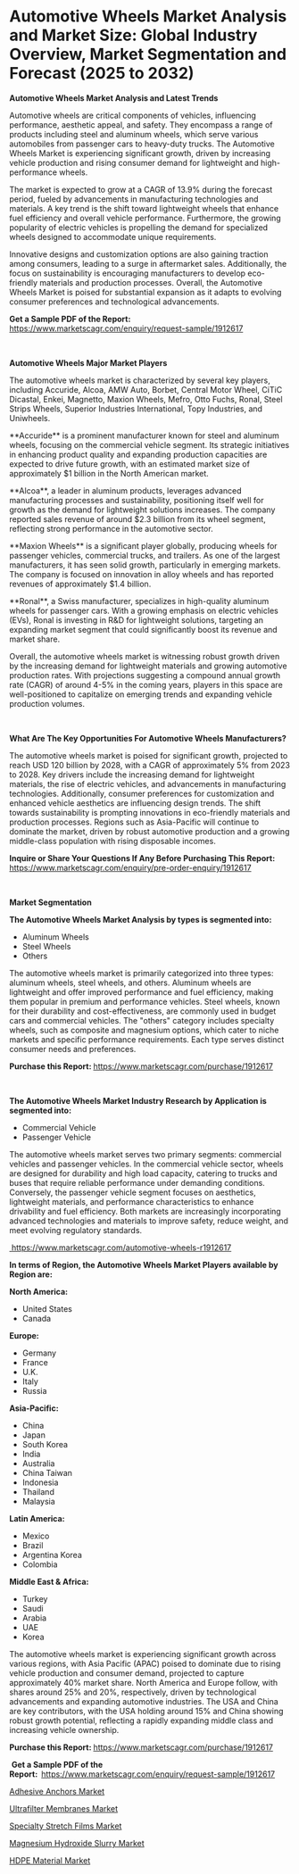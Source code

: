 <p><h1>Automotive Wheels Market Analysis and Market Size: Global Industry Overview, Market Segmentation and Forecast (2025 to 2032)</h1></p><p><strong>Automotive Wheels Market Analysis and Latest Trends</strong></p>
<p><p>Automotive wheels are critical components of vehicles, influencing performance, aesthetic appeal, and safety. They encompass a range of products including steel and aluminum wheels, which serve various automobiles from passenger cars to heavy-duty trucks. The Automotive Wheels Market is experiencing significant growth, driven by increasing vehicle production and rising consumer demand for lightweight and high-performance wheels.</p><p>The market is expected to grow at a CAGR of 13.9% during the forecast period, fueled by advancements in manufacturing technologies and materials. A key trend is the shift toward lightweight wheels that enhance fuel efficiency and overall vehicle performance. Furthermore, the growing popularity of electric vehicles is propelling the demand for specialized wheels designed to accommodate unique requirements.</p><p>Innovative designs and customization options are also gaining traction among consumers, leading to a surge in aftermarket sales. Additionally, the focus on sustainability is encouraging manufacturers to develop eco-friendly materials and production processes. Overall, the Automotive Wheels Market is poised for substantial expansion as it adapts to evolving consumer preferences and technological advancements.</p></p>
<p><strong>Get a Sample PDF of the Report:&nbsp;</strong> <a href="https://www.marketscagr.com/enquiry/request-sample/1912617?utm_campaign=1895&utm_medium=2&utm_source=Github&utm_content=ia&utm_term=30012025&utm_id=automotive-wheels">https://www.marketscagr.com/enquiry/request-sample/1912617</a></p>
<p>&nbsp;</p>
<p><strong>Automotive Wheels Major Market Players</strong></p>
<p><p>The automotive wheels market is characterized by several key players, including Accuride, Alcoa, AMW Auto, Borbet, Central Motor Wheel, CiTiC Dicastal, Enkei, Magnetto, Maxion Wheels, Mefro, Otto Fuchs, Ronal, Steel Strips Wheels, Superior Industries International, Topy Industries, and Uniwheels. </p><p>**Accuride** is a prominent manufacturer known for steel and aluminum wheels, focusing on the commercial vehicle segment. Its strategic initiatives in enhancing product quality and expanding production capacities are expected to drive future growth, with an estimated market size of approximately $1 billion in the North American market.</p><p>**Alcoa**, a leader in aluminum products, leverages advanced manufacturing processes and sustainability, positioning itself well for growth as the demand for lightweight solutions increases. The company reported sales revenue of around $2.3 billion from its wheel segment, reflecting strong performance in the automotive sector.</p><p>**Maxion Wheels** is a significant player globally, producing wheels for passenger vehicles, commercial trucks, and trailers. As one of the largest manufacturers, it has seen solid growth, particularly in emerging markets. The company is focused on innovation in alloy wheels and has reported revenues of approximately $1.4 billion.</p><p>**Ronal**, a Swiss manufacturer, specializes in high-quality aluminum wheels for passenger cars. With a growing emphasis on electric vehicles (EVs), Ronal is investing in R&D for lightweight solutions, targeting an expanding market segment that could significantly boost its revenue and market share.</p><p>Overall, the automotive wheels market is witnessing robust growth driven by the increasing demand for lightweight materials and growing automotive production rates. With projections suggesting a compound annual growth rate (CAGR) of around 4-5% in the coming years, players in this space are well-positioned to capitalize on emerging trends and expanding vehicle production volumes.</p></p>
<p>&nbsp;</p>
<p><strong>What Are The Key Opportunities For Automotive Wheels Manufacturers?</strong></p>
<p><p>The automotive wheels market is poised for significant growth, projected to reach USD 120 billion by 2028, with a CAGR of approximately 5% from 2023 to 2028. Key drivers include the increasing demand for lightweight materials, the rise of electric vehicles, and advancements in manufacturing technologies. Additionally, consumer preferences for customization and enhanced vehicle aesthetics are influencing design trends. The shift towards sustainability is prompting innovations in eco-friendly materials and production processes. Regions such as Asia-Pacific will continue to dominate the market, driven by robust automotive production and a growing middle-class population with rising disposable incomes.</p></p>
<p><strong>Inquire or Share Your Questions If Any Before Purchasing This Report:</strong> <a href="https://www.marketscagr.com/enquiry/pre-order-enquiry/1912617?utm_campaign=1895&utm_medium=2&utm_source=Github&utm_content=ia&utm_term=30012025&utm_id=automotive-wheels">https://www.marketscagr.com/enquiry/pre-order-enquiry/1912617</a></p>
<p>&nbsp;</p>
<p><strong>Market Segmentation</strong></p>
<p><strong>The Automotive Wheels Market Analysis by types is segmented into:</strong></p>
<p><ul><li>Aluminum Wheels</li><li>Steel Wheels</li><li>Others</li></ul></p>
<p><p>The automotive wheels market is primarily categorized into three types: aluminum wheels, steel wheels, and others. Aluminum wheels are lightweight and offer improved performance and fuel efficiency, making them popular in premium and performance vehicles. Steel wheels, known for their durability and cost-effectiveness, are commonly used in budget cars and commercial vehicles. The "others" category includes specialty wheels, such as composite and magnesium options, which cater to niche markets and specific performance requirements. Each type serves distinct consumer needs and preferences.</p></p>
<p><strong>Purchase this Report:&nbsp;</strong><a href="https://www.marketscagr.com/purchase/1912617?utm_campaign=1895&utm_medium=2&utm_source=Github&utm_content=ia&utm_term=30012025&utm_id=automotive-wheels">https://www.marketscagr.com/purchase/1912617</a></p>
<p>&nbsp;</p>
<p><strong>The Automotive Wheels Market Industry Research by Application is segmented into:</strong></p>
<p><ul><li>Commercial Vehicle</li><li>Passenger Vehicle</li></ul></p>
<p><p>The automotive wheels market serves two primary segments: commercial vehicles and passenger vehicles. In the commercial vehicle sector, wheels are designed for durability and high load capacity, catering to trucks and buses that require reliable performance under demanding conditions. Conversely, the passenger vehicle segment focuses on aesthetics, lightweight materials, and performance characteristics to enhance drivability and fuel efficiency. Both markets are increasingly incorporating advanced technologies and materials to improve safety, reduce weight, and meet evolving regulatory standards.</p></p>
<p><a href="https://www.marketscagr.com/automotive-wheels-r1912617?utm_campaign=1895&utm_medium=2&utm_source=Github&utm_content=ia&utm_term=30012025&utm_id=automotive-wheels">&nbsp;https://www.marketscagr.com/automotive-wheels-r1912617</a></p>
<p><strong>In terms of Region, the Automotive Wheels Market Players available by Region are:</strong></p>
<p>
    <p> <strong> North America: </strong>
        <ul>
            <li>United States</li>
            <li>Canada</li>
        </ul>
        </p> 
    <p> <strong> Europe: </strong>
        <ul>
            <li>Germany</li>
            <li>France</li>
            <li>U.K.</li>
            <li>Italy</li>
            <li>Russia</li>
        </ul>
        </p> 
    <p> <strong> Asia-Pacific: </strong>
        <ul>
            <li>China</li>
            <li>Japan</li>
            <li>South Korea</li>
            <li>India</li>
            <li>Australia</li>
            <li>China Taiwan</li>
            <li>Indonesia</li>
            <li>Thailand</li>
            <li>Malaysia</li>
        </ul>
        </p> 
    <p> <strong> Latin America: </strong>
        <ul>
            <li>Mexico</li>
            <li>Brazil</li>
            <li>Argentina Korea</li>
            <li>Colombia</li>
        </ul>
        </p> 
    <p> <strong> Middle East & Africa: </strong>
        <ul>
            <li>Turkey</li>
            <li>Saudi</li>
            <li>Arabia</li>
            <li>UAE</li>
            <li>Korea</li>
        </ul>
    </p>
    </p>
<p><p>The automotive wheels market is experiencing significant growth across various regions, with Asia Pacific (APAC) poised to dominate due to rising vehicle production and consumer demand, projected to capture approximately 40% market share. North America and Europe follow, with shares around 25% and 20%, respectively, driven by technological advancements and expanding automotive industries. The USA and China are key contributors, with the USA holding around 15% and China showing robust growth potential, reflecting a rapidly expanding middle class and increasing vehicle ownership.</p></p>
<p><strong>Purchase this Report: </strong><a href="https://www.marketscagr.com/purchase/1912617?utm_campaign=1895&utm_medium=2&utm_source=Github&utm_content=ia&utm_term=30012025&utm_id=automotive-wheels">https://www.marketscagr.com/purchase/1912617</a></p>
<p>&nbsp;<strong>Get a Sample PDF of the Report:&nbsp;&nbsp;</strong><a href="https://www.marketscagr.com/enquiry/request-sample/1912617?utm_campaign=1895&utm_medium=2&utm_source=Github&utm_content=ia&utm_term=30012025&utm_id=automotive-wheels">https://www.marketscagr.com/enquiry/request-sample/1912617</a></p>
<p><strong></strong></p>
<p><p><a href="https://github.com/MonroeBullock54/Market-Research-Report-List-1/blob/main/adhesive-anchors-market.md?utm_campaign=1895&utm_medium=2&utm_source=Github&utm_content=ia&utm_term=30012025&utm_id=automotive-wheels">Adhesive Anchors Market</a></p><p><a href="https://github.com/skerretflossie9297/Market-Research-Report-List-1/blob/main/ultrafilter-membranes-market.md?utm_campaign=1895&utm_medium=2&utm_source=Github&utm_content=ia&utm_term=30012025&utm_id=automotive-wheels">Ultrafilter Membranes Market</a></p><p><a href="https://github.com/shondapmbau/Market-Research-Report-List-1/blob/main/specialty-stretch-films-market.md?utm_campaign=1895&utm_medium=2&utm_source=Github&utm_content=ia&utm_term=30012025&utm_id=automotive-wheels">Specialty Stretch Films Market</a></p><p><a href="https://github.com/donnettaletizia/Market-Research-Report-List-1/blob/main/magnesium-hydroxide-slurry-market.md?utm_campaign=1895&utm_medium=2&utm_source=Github&utm_content=ia&utm_term=30012025&utm_id=automotive-wheels">Magnesium Hydroxide Slurry Market</a></p><p><a href="https://github.com/alberthagorsuch/Market-Research-Report-List-1/blob/main/hdpe-material-market.md?utm_campaign=1895&utm_medium=2&utm_source=Github&utm_content=ia&utm_term=30012025&utm_id=automotive-wheels">HDPE Material Market</a></p></p>
